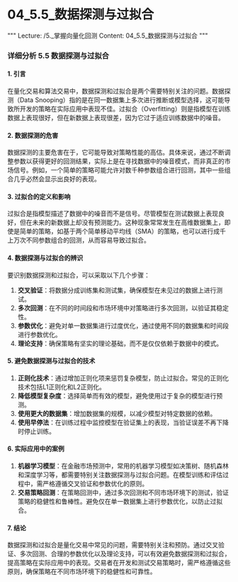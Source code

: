 # 04_5.5_数据探测与过拟合

"""
Lecture: /5._掌握向量化回测
Content: 04_5.5_数据探测与过拟合
"""

### 详细分析 5.5 数据探测与过拟合

#### 1. 引言

在量化交易和算法交易中，数据探测和过拟合是两个需要特别关注的问题。数据探测（Data Snooping）指的是在同一数据集上多次进行推断或模型选择，这可能导致所开发的策略在实际应用中表现不佳。过拟合（Overfitting）则是指模型在训练数据上表现很好，但在新数据上表现很差，因为它过于适应训练数据中的噪音。

#### 2. 数据探测的危害

数据探测的主要危害在于，它可能导致对策略性能的高估。具体来说，通过不断调整参数以获得更好的回测结果，实际上是在寻找数据中的噪音模式，而非真正的市场信号。例如，一个简单的策略可能允许对数千种参数组合进行回测，其中一些组合几乎必然会显示出良好的表现。

#### 3. 过拟合的定义和影响

过拟合是指模型描述了数据中的噪音而不是信号。尽管模型在测试数据上表现良好，但在未来的新数据上却没有预测能力。这种现象常常发生在高维数据集上，即使是简单的策略，如基于两个简单移动平均线（SMA）的策略，也可以进行成千上万次不同参数组合的回测，从而容易导致过拟合。

#### 4. 数据探测与过拟合的辨识

要识别数据探测和过拟合，可以采取以下几个步骤：

1. **交叉验证**：将数据分成训练集和测试集，确保模型在未见过的数据上进行测试。
2. **多次回测**：在不同的时间段和市场环境中对策略进行多次回测，以验证其稳定性。
3. **参数优化**：避免对单一数据集进行过度优化，通过使用不同的数据集和时间段进行参数优化。
4. **理论支持**：确保策略有坚实的理论基础，而不是仅仅依赖于数据中的模式。

#### 5. 避免数据探测与过拟合的技术

1. **正则化技术**：通过增加正则化项来惩罚复杂模型，防止过拟合。常见的正则化技术包括L1正则化和L2正则化。
2. **降低模型复杂度**：选择简单而有效的模型，避免使用过于复杂的模型进行预测。
3. **使用更大的数据集**：增加数据集的规模，以减少模型对特定数据的依赖。
4. **使用早停法**：在训练过程中监控模型在验证集上的表现，当验证误差不再下降时停止训练。

#### 6. 实际应用中的案例

1. **机器学习模型**：在金融市场预测中，常用的机器学习模型如决策树、随机森林和深度学习等，都需要特别关注数据探测与过拟合问题。在模型训练和评估过程中，需严格遵循交叉验证和参数优化的原则。
2. **交易策略回测**：在策略回测中，通过多次回测和不同市场环境下的测试，验证策略的稳健性和鲁棒性。避免仅在单一数据集上进行参数优化，以防止过拟合。

#### 7. 结论

数据探测和过拟合是量化交易中常见的问题，需要特别关注和预防。通过交叉验证、多次回测、合理的参数优化以及理论支持，可以有效避免数据探测和过拟合，提高策略在实际应用中的表现。交易者在开发和测试交易策略时，需严格遵循这些原则，确保策略在不同市场环境下的稳健性和可靠性。

